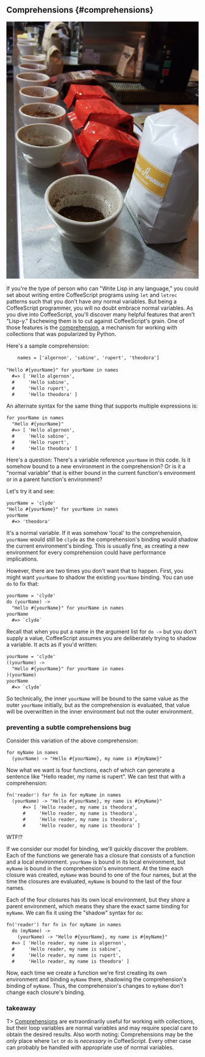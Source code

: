 ## Comprehensions {#comprehensions}

![Cupping Grinds](images/cupping.jpg)

If you're the type of person who can "Write Lisp in any language," you could set about writing entire CoffeeScript programs using `let` and `letrec` patterns such that you don't have *any* normal variables. But being a CoffeeScript programmer, you will no doubt embrace normal variables. As you dive into CoffeeScript, you'll discover many helpful features that aren't "Lisp-y." Eschewing them is to cut against CoffeeScript's grain. One of those features is the [comprehension], a mechanism for working with collections that was popularized by Python.

[comprehension]: http://coffeescript.org/#loops

Here's a sample comprehension:

		names = ['algernon', 'sabine', 'rupert', 'theodora']

    "Hello #{yourName}" for yourName in names
      #=> [ 'Hello algernon',
      #     'Hello sabine',
      #     'Hello rupert',
      #     'Hello theodora' ]

An alternate syntax for the same thing that supports multiple expressions is:

    for yourName in names
      "Hello #{yourName}"
      #=> [ 'Hello algernon',
      #     'Hello sabine',
      #     'Hello rupert',
      #     'Hello theodora' ]
      
Here's a question: There's a variable reference `yourName` in this code. Is it somehow bound to a new environment in the comprehension? Or is it a "normal variable" that is either bound in the current function's environment or in a parent function's environment?

Let's try it and see:

    yourName = 'clyde'
    "Hello #{yourName}" for yourName in names
    yourName
      #=> 'theodora'

It's a normal variable. If it was somehow 'local' to the comprehension, `yourName` would still be `clyde` as the comprehension's binding would shadow the current environment's binding. This is usually fine, as creating a new environment for every comprehension could have performance implications.

However, there are two times you don't want that to happen. First, you might want `yourName` to shadow the existing `yourName` binding. You can use `do` to fix that:

    yourName = 'clyde'
    do (yourName) ->
      "Hello #{yourName}" for yourName in names
    yourName
      #=> `clyde`

Recall that when you put a name in the argument list for `do ->` but you don't supply a value, CoffeeScript assumes you are deliberately trying to shadow a variable. It acts as if you'd written:

    yourName = 'clyde'
    ((yourName) ->
      "Hello #{yourName}" for yourName in names
    )(yourName)
    yourName
      #=> `clyde`

So technically, the inner `yourName` will be bound to the same value as the outer `yourName` initially, but as the comprehension is evaluated, that value will be overwritten in the inner environment but not the outer environment.

### preventing a subtle comprehensions bug

Consider this variation of the above comprehension:

    for myName in names
      (yourName) -> "Hello #{yourName}, my name is #{myName}"

Now what we want is four functions, each of which can generate a sentence like "Hello reader, my name is rupert". We can test that with a comprehension:

    fn('reader') for fn in for myName in names
      (yourName) -> "Hello #{yourName}, my name is #{myName}"
	      #=> [ 'Hello reader, my name is theodora',
	      #     'Hello reader, my name is theodora',
	      #     'Hello reader, my name is theodora',
	      #     'Hello reader, my name is theodora' ]
            
WTF!?

If we consider our model for binding, we'll quickly discover the problem. Each of the functions we generate has a closure that consists of a function and a local environment. `yourName` is bound in its local environment, but `myName` is bound in the comprehension's environment. At the time each closure was created, `myName` was bound to one of the four names, but at the time the closures are evaluated, `myName` is bound to the last of the four names.

Each of the four closures has its own local environment, but they *share* a parent environment, which means they share the exact same binding for `myName`. We can fix it using the "shadow" syntax for `do`:

    fn('reader') for fn in for myName in names
      do (myName) ->
        (yourName) -> "Hello #{yourName}, my name is #{myName}"
      #=> [ 'Hello reader, my name is algernon',
      #     'Hello reader, my name is sabine',
      #     'Hello reader, my name is rupert',
      #     'Hello reader, my name is theodora' ]

Now, each time we create a function we're first creating its own environment and binding `myName` there, shadowing the comprehension's binding of `myName`. Thus, the comprehension's changes to `myName` don't change each closure's binding.

### takeaway

T> [Comprehensions](http://coffeescript.org/#loops) are extraordinarily useful for working with collections, but their loop variables are normal variables and may require special care to obtain the desired results. Also worth noting: Comprehensions may be the *only* place where `let` or `do` is *necessary* in CoffeeScript. Every other case can probably be handled with appropriate use of normal variables.
